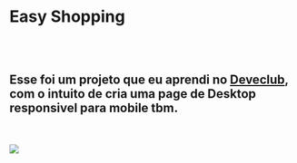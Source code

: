 <h1>Easy Shopping</h1>
<br>
<br>
<h2>Esse foi um projeto que eu aprendi no <a href="https://rodolfomori.com.br/devclub">Deveclub</a>, com o intuito de cria uma page de Desktop responsivel para mobile tbm.</h2>
<br>
<br>
<img src="https://github.com/Thiagojqy0305/easy-shopping/blob/main/assets/Ease-mobile-Desk.png?raw=true"/>
